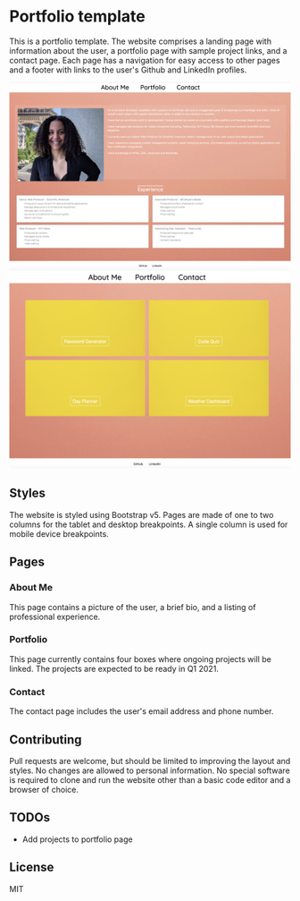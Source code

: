 # Portfolio template

This is a portfolio template. The website comprises a landing page with information about the user, a portfolio page with sample project links, and a contact page. Each page has a navigation for easy access to other pages and a footer with links to the user's Github and LinkedIn profiles.

![Demo](assets/images/D1.png)
![Demo](assets/images/D2.png)

## Styles

The website is styled using Bootstrap v5. Pages are made of one to two columns for the tablet and desktop breakpoints. A single column is used for mobile device breakpoints.

## Pages

### About Me

This page contains a picture of the user, a brief bio, and a listing of professional experience.

### Portfolio

This page currently contains four boxes where ongoing projects will be linked. The projects are expected to be ready in Q1 2021.

### Contact

The contact page includes the user's email address and phone number.

## Contributing

Pull requests are welcome, but should be limited to improving the layout and styles. No changes are allowed to personal information. No special software is required to clone and run the website other than a basic code editor and a browser of choice. 

## TODOs

* Add projects to portfolio page

## License

MIT
